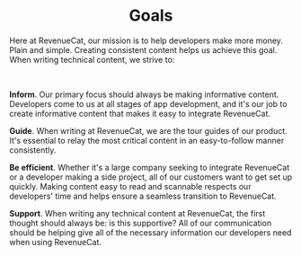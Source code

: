 # <div align='center'> Goals
Here at RevenueCat, our mission is to help developers make more money. Plain and simple. Creating consistent content helps us achieve this goal. When writing technical content, we strive to:

 <br/>
  
**Inform**. Our primary focus should always be making informative content. Developers come to us at all stages of app development, and it's our job to create informative content that makes it easy to integrate RevenueCat.

**Guide**. When writing at RevenueCat, we are the tour guides of our product. It's essential to relay the most critical content in an easy-to-follow manner consistently.  

**Be efficient**. Whether it's a large company seeking to integrate RevenueCat or a developer making a side project, all of our customers want to get set up quickly. Making content easy to read and scannable respects our developers' time and helps ensure a seamless transition to RevenueCat.


**Support**. When writing any technical content at RevenueCat, the first thought should always be: is this supportive? All of our communication should be helping give all of the necessary information our developers need when using RevenueCat. 
